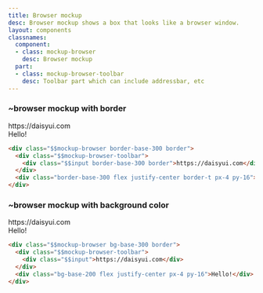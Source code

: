 ```yaml
---
title: Browser mockup
desc: Browser mockup shows a box that looks like a browser window.
layout: components
classnames:
  component:
  - class: mockup-browser
    desc: Browser mockup
  part:
  - class: mockup-browser-toolbar
    desc: Toolbar part which can include addressbar, etc
---
```


<script>
  import Component from "$components/Component.svelte"
</script>

### ~browser mockup with border
<div class="border mockup-browser border-base-300 w-full">
  <div class="mockup-browser-toolbar">
    <div class="input border border-base-300">https://daisyui.com</div>
  </div>
  <div class="flex justify-center px-4 py-16 border-t border-base-300">Hello!</div>
</div>

```html
<div class="$$mockup-browser border-base-300 border">
  <div class="$$mockup-browser-toolbar">
    <div class="$$input border-base-300 border">https://daisyui.com</div>
  </div>
  <div class="border-base-300 flex justify-center border-t px-4 py-16">Hello!</div>
</div>
```


### ~browser mockup with background color
<div class="border mockup-browser bg-base-300 w-full">
  <div class="mockup-browser-toolbar">
    <div class="input">https://daisyui.com</div>
  </div>
  <div class="flex justify-center px-4 py-16 bg-base-200">Hello!</div>
</div>

```html
<div class="$$mockup-browser bg-base-300 border">
  <div class="$$mockup-browser-toolbar">
    <div class="$$input">https://daisyui.com</div>
  </div>
  <div class="bg-base-200 flex justify-center px-4 py-16">Hello!</div>
</div>
```
